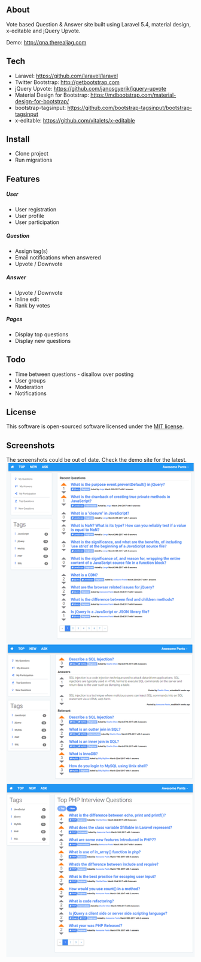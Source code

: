 ## About
Vote based Question & Answer site built using Laravel 5.4, material design, x-editable and jQuery Upvote.

Demo: http://qna.therealjag.com

## Tech
* Laravel: https://github.com/laravel/laravel
* Twitter Bootstrap: http://getbootstrap.com
* jQuery Upvote: https://github.com/janosgyerik/jquery-upvote
* Material Design for Bootstrap: https://mdbootstrap.com/material-design-for-bootstrap/
* bootstrap-tagsinput: https://github.com/bootstrap-tagsinput/bootstrap-tagsinput
* x-editable: https://github.com/vitalets/x-editable

## Install
* Clone project
* Run migrations

## Features

##### User
* User registration
* User profile
* User participation

##### Question
* Assign tag(s)
* Email notifications when answered
* Upvote / Downvote

##### Answer
* Upvote / Downvote
* Inline edit 
* Rank by votes

##### Pages
* Display top questions
* Display new questions

## Todo
* Time between questions - disallow over posting
* User groups
* Moderation
* Notifications

## License
This software is open-sourced software licensed under the [MIT license](http://opensource.org/licenses/MIT).

## Screenshots
The screenshots could be out of date. Check the demo site for the latest.
![Alt text](/public/images/screenshots/ScreenShot1.png?raw=true "Screanshot")
![Alt text](/public/images/screenshots/ScreenShot2.png?raw=true "Screanshot")
![Alt text](/public/images/screenshots/ScreenShot3.png?raw=true "Screanshot")